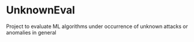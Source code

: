 # UnknownEval
Project to evaluate ML algorithms under occurrence of unknown attacks or anomalies in general
